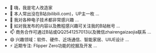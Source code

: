 - 👋 嗨，我是宅人改造家
- 👀 本人常出没在B站(bilibili.com)，UP主一枚 ...
- 🌱 我对各种电子技术都非常感兴趣 ...
- 💞️ 如对我发布的内容以及教程感兴趣可关注我的B站帐号 ...
- 📫 商务合作可通过B站或QQ2541257013以及微信zhairengaizaojia联系 ...
- 😄 兴趣领域：软件、硬件、近场通信、智能家居、UIUE设计 ...
- ⚡ 近期专注: Flipper Zero功能的挖掘及开发 ...

<!---
ZhaiRenGaiZaoJia/ZhaiRenGaiZaoJia is a ✨ special ✨ repository because its `README.md` (this file) appears on your GitHub profile.
You can click the Preview link to take a look at your changes.
--->
